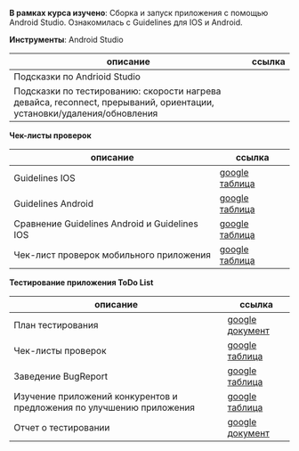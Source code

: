 **В рамках курса изучено**:  Сборка и запуск приложения с помощью Android Studio. Ознакомилась с Guidelines для IOS и Android.

**Инструменты**: Android Studio

| описание                                                     | ссылка |
| ------------------------------------------------------------ | ------ |
| Подсказки по Andrioid Studio                                 |        |
| Подсказки по тестированию: скорости нагрева девайса, reconnect, прерываний, ориентации, установки/удаления/обновления |        |

**Чек-листы проверок**

| описание                                      | ссылка                                                       |
| --------------------------------------------- | ------------------------------------------------------------ |
| Guidelines IOS                                | [google таблица](https://docs.google.com/spreadsheets/d/1AbpIztL4oD5QLLFELN4DsHMgWxLMfaju2VTHi0Yw3wU/edit?usp=sharing) |
| Guidelines Android                            | [google таблица](https://docs.google.com/spreadsheets/d/18NEPwa1ebLGSuY5X2eTmMphMEDqR0eFB9GICbR2Ju7M/edit?usp=sharing) |
| Сравнение Guidelines Android и Guidelines IOS | [google таблица](https://docs.google.com/spreadsheets/d/1350dH62Je_B99JuDn6c1bXcEass1MJ3DuCyjMQbDsiE/edit?usp=sharing) |
| Чек-лист проверок мобильного приложения       | [google таблица](https://docs.google.com/spreadsheets/d/1noIY42ISA7VjQQywhjXZaTflrtfkCssWBveJRURCm0s/edit?usp=sharing) |

**Тестирование приложения ToDo List**

| описание                                                     | ссылка                                                       |
| ------------------------------------------------------------ | ------------------------------------------------------------ |
| План тестирования                                            | [google документ](https://docs.google.com/document/d/1eGatAfNQhENbH-I7yE49G9e-XEv62LjrsKHJMEXobwI/edit?usp=sharing) |
| Чек-листы проверок                                           | [google таблица](https://docs.google.com/spreadsheets/d/1J1mKJywjh2watYfWQIs_Rkn7yKr28ubn0KjoSFhJqcY/edit?usp=sharing) |
| Заведение BugReport                                          | [google таблица](https://docs.google.com/spreadsheets/d/1H2lu3sVPozNFXL7iqJc4Vei-oPcKlWWoTRhRr7KZ_Jo/edit?usp=sharing) |
| Изучение приложений конкурентов и предложения по улучшению приложения | [google таблица](https://docs.google.com/spreadsheets/d/1AKzm0oLOGZffB8AcIrlgPIuHZ5vhQHM7uDI0dxWdbEo/edit?usp=sharing) |
| Отчет о тестировании                                         | [google документ](https://docs.google.com/document/d/1WTfpL8BDXtOa5A_CGFTVziidVSNSCItfqYOw2RpQXtU/edit?usp=sharing) |